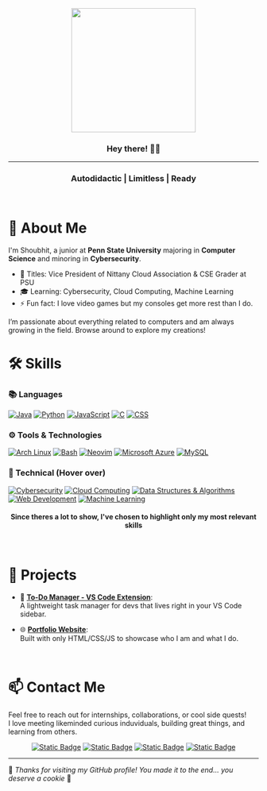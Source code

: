 <div align="center">
  <img height="250" src="https://media1.giphy.com/media/v1.Y2lkPTc5MGI3NjExaWQ3M3dnc2w0a2VsazZzcTQxamw2amt5NGNpanlycXBhN3U3NnRqdCZlcD12MV9pbnRlcm5hbF9naWZfYnlfaWQmY3Q9Zw/5UHTqZ3SRvQOY/giphy.gif" />
</div>
<h3 font-size="60px" align="center">Hey there! 🧑‍💻</h3>
<hr>
<h3 align="center">Autodidactic | Limitless | Ready</h3>
<br>

<h1 align="left">🌟 About Me</h1>

<p align="left">
I'm Shoubhit, a junior at <strong>Penn State University</strong> majoring in <strong>Computer Science</strong> and minoring in <strong>Cybersecurity</strong>.<br>

- 🔭 Titles: Vice President of Nittany Cloud Association & CSE Grader at PSU<br>
- 🎓 Learning: Cybersecurity, Cloud Computing, Machine Learning<br>
- ⚡ Fun fact: I love video games but my consoles get more rest than I do.
</p>
I’m passionate about everything related to computers and am always growing in the field. Browse around to explore my creations!

<br>

<h1 align="left">🛠️ Skills</h1>

<h3 align="left">📚 Languages</h3>

<a href="#"><img src="https://skillicons.dev/icons?i=java" title="Java"/></a>
<a href="#"><img src="https://skillicons.dev/icons?i=python" title="Python"/></a>
<a href="#"><img src="https://skillicons.dev/icons?i=js" title="JavaScript"/></a>
<a href="#"><img src="https://skillicons.dev/icons?i=c" title="C"/></a>
<a href="#"><img src="https://skillicons.dev/icons?i=css" title="CSS"/></a>

<h3 align="left">⚙️ Tools & Technologies</h3>

<a href="#"><img src="https://skillicons.dev/icons?i=arch" title="Arch Linux"/></a>
<a href="#"><img src="https://skillicons.dev/icons?i=bash" title="Bash"/></a>
<a href="#"><img src="https://skillicons.dev/icons?i=neovim" title="Neovim"/></a>
<a href="#"><img src="https://skillicons.dev/icons?i=azure" title="Microsoft Azure"/></a>
<a href="#"><img src="https://skillicons.dev/icons?i=mysql" title="MySQL"/></a>


<h3 align="left">🚀 Technical (Hover over)</h3>

<a href="#"><img src="https://skillicons.dev/icons?i=kali" title="Cybersecurity"/></a>
<a href="#"><img src="https://skillicons.dev/icons?i=azure" title="Cloud Computing"/></a>
<a href="#"><img src="https://skillicons.dev/icons?i=cpp" title="Data Structures & Algorithms"/></a>
<a href="#"><img src="https://skillicons.dev/icons?i=react" title="Web Development"/></a>
<a href="#"><img src="https://skillicons.dev/icons?i=tensorflow" title="Machine Learning"/></a>


<h4 align="center">Since theres a lot to show, I've chosen to highlight only my most relevant skills</h3>
<br>

<h1 align="left">🌟 Projects</h1>

- 📝 **[To-Do Manager - VS Code Extension](https://marketplace.visualstudio.com/items?itemName=ShoubhitJamadhiar.to-do-manager)**:  
  A lightweight task manager for devs that lives right in your VS Code sidebar.

- 🌐 **[Portfolio Website](https://shobthebob.github.io)**:  
  Built with only HTML/CSS/JS to showcase who I am and what I do.

<br>

<h1 align="left">📫 Contact Me</h3>

<p>
Feel free to reach out for internships, collaborations, or cool side quests!<br>
I love meeting likeminded curious induviduals, building great things, and learning from others.
<div align="center">
  <a href="https://www.linkedin.com/in/shoubhit-jamadhiar"><img alt="Static Badge" src="https://img.shields.io/badge/LinkedIn-blue?style=for-the-badge&logo=linkedin"></a>
  <a href="https://www.instagram.com/shoubhit.j/"><img alt="Static Badge" src="https://img.shields.io/badge/Instagram-pink?style=for-the-badge&logo=Instagram"></a>
  <a href="https://www.hackerrank.com/profile/shoubhit2090"><img alt="Static Badge" src="https://img.shields.io/badge/HackerRank-black?style=for-the-badge&logo=hackerrank&logoSize=10"></a>
  <a href="https://leetcode.com/u/Shoubhit/"><img alt="Static Badge" src="https://img.shields.io/badge/LeetCode-grey?style=for-the-badge&logo=leetcode"></a>
</div>
</p>

---

👾 _Thanks for visiting my GitHub profile! You made it to the end... you deserve a cookie_ 🍪
